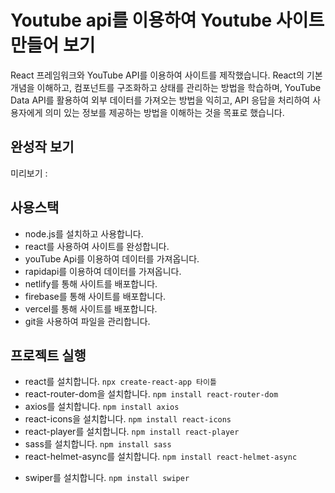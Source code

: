 # Youtube api를 이용하여 Youtube 사이트 만들어 보기

React 프레임워크와 YouTube API를 이용하여 사이트를 제작했습니다. React의 기본 개념을 이해하고, 컴포넌트를 구조화하고 상태를 관리하는 방법을 학습하며,
YouTube Data API를 활용하여 외부 데이터를 가져오는 방법을 익히고, API 응답을 처리하여 사용자에게 의미 있는 정보를 제공하는 방법을 이해하는 것을 목표로 했습니다.

## 완성작 보기

미리보기 :

## 사용스택

-   node.js를 설치하고 사용합니다.
-   react를 사용하여 사이트를 완성합니다.
-   youTube Api를 이용하여 데이터를 가져옵니다.
-   rapidapi를 이용하여 데이터를 가져옵니다.
-   netlify를 통해 사이트를 배포합니다.
-   firebase를 통해 사이트를 배포합니다.
-   vercel를 통해 사이트를 배포합니다.
-   git을 사용하여 파일을 관리합니다.

## 프로젝트 실행

-   react를 설치합니다. `npx create-react-app 타이틀`
-   react-router-dom을 설치합니다. `npm install react-router-dom`
-   axios를 설치합니다. `npm install axios`
-   react-icons을 설치합니다. `npm install react-icons`
-   react-player를 설치합니다. `npm install react-player`
-   sass를 설치합니다. `npm install sass`
-   react-helmet-async를 설치합니다. `npm install react-helmet-async`
<!-- 리액트는 싱글 페이지로 구성되어 있기 때문에 SEO에 대한 노출이 약한 편. 그래서 리액트의 단점을 극복하기 위한 방법으로 페이지 별로 페이지에 대한 설명이나 타이틀을 작업. 이 작업을 하기 위해서는 react-helmet-async 라이브러리가 설치되어 있어야 함 -->
-   swiper를 설치합니다. `npm install swiper`
